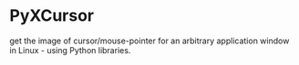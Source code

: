 # PyXCursor
get the image of cursor/mouse-pointer for an arbitrary application window in Linux - using Python libraries.
